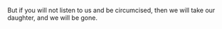 But if you will not listen to us and be circumcised, then we will take our daughter, and we will be gone.
